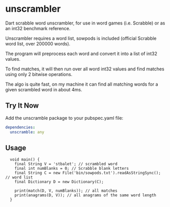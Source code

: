 unscrambler
===========

Dart scrabble word unscrambler, for use in word games (i.e. Scrabble) or as an int32 benchmark reference.

Unscrambler requires a word list, sowpods is included (official Scrabble word list, over 200000 words).

The program will preprocess each word and convert it into a list of int32 values.

To find matches, it will then run over all word int32 values and find matches using only 2 bitwise operations.

The algo is quite fast, on my machine it can find all matching words for a given scrambled word in about 4ms.

Try It Now
-----------
Add the unscramble package to your pubspec.yaml file:

```yaml
dependencies:
  unscramble: any
```

Usage
-----
```
  void main() {
    final String V = 'stbalet'; // scrambled word
    final int numBlanks = 0; // Scrabble blank letters
    final String C = new File('bin/sowpods.txt').readAsStringSync(); // word list
    final Dictionary D = new Dictionary(C);
    
    print(match(D, V, numBlanks)); // all matches
    print(anagrams(D, V)); // all anagrams of the same word length
  }
```
